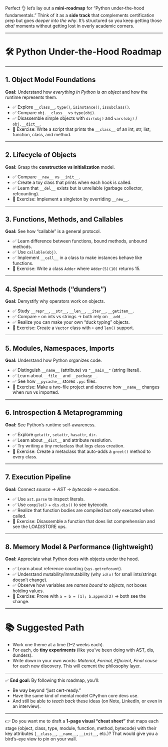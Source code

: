 Perfect 👌 let’s lay out a **mini-roadmap** for “Python under-the-hood fundamentals.”
Think of it as a **side track** that complements certification prep but goes *deeper into the why*.
It’s structured so you keep getting those *aha!* moments without getting lost in overly academic corners.

---

# 🛠 Python Under-the-Hood Roadmap

---

## 1. Object Model Foundations

**Goal:** Understand how *everything in Python is an object* and how the runtime represents them.

* ✅ Explore `__class__`, `type()`, `isinstance()`, `issubclass()`.
* ✅ Compare `obj.__class__` vs `type(obj)`.
* ✅ Disassemble simple objects with `dir(obj)` and `vars(obj)` / `obj.__dict__`.
* 🧪 Exercise: Write a script that prints the `__class__` of an int, str, list, function, class, and method.

---

## 2. Lifecycle of Objects

**Goal:** Grasp the **construction vs initialization** model.

* ✅ Compare `__new__` vs `__init__`.
* ✅ Create a toy class that prints when each hook is called.
* ✅ Learn that `__del__` exists but is unreliable (garbage collector, refcounting).
* 🧪 Exercise: Implement a singleton by overriding `__new__`.

---

## 3. Functions, Methods, and Callables

**Goal:** See how “callable” is a general protocol.

* ✅ Learn difference between functions, bound methods, unbound methods.
* ✅ Use `callable(obj)`.
* ✅ Implement `__call__` in a class to make instances behave like functions.
* 🧪 Exercise: Write a class `Adder` where `Adder(5)(10)` returns 15.

---

## 4. Special Methods (“dunders”)

**Goal:** Demystify why operators work on objects.

* ✅ Study `__repr__`, `__str__`, `__len__`, `__iter__`, `__getitem__`.
* ✅ Compare `+` on ints vs strings → both rely on `__add__`.
* ✅ Realize you can make your own “duck typing” objects.
* 🧪 Exercise: Create a `Vector` class with `+` and `len()` support.

---

## 5. Modules, Namespaces, Imports

**Goal:** Understand how Python organizes code.

* ✅ Distinguish `__name__` (attribute) vs `"__main__"` (string literal).
* ✅ Learn about `__file__` and `__package__`.
* ✅ See how `__pycache__` stores `.pyc` files.
* 🧪 Exercise: Make a two-file project and observe how `__name__` changes when run vs imported.

---

## 6. Introspection & Metaprogramming

**Goal:** See Python’s runtime self-awareness.

* ✅ Explore `getattr`, `setattr`, `hasattr`, `dir`.
* ✅ Learn about `__dict__` and attribute resolution.
* ✅ Try writing a tiny metaclass that logs class creation.
* 🧪 Exercise: Create a metaclass that auto-adds a `greet()` method to every class.

---

## 7. Execution Pipeline

**Goal:** Connect *source → AST → bytecode → execution*.

* ✅ Use `ast.parse` to inspect literals.
* ✅ Use `compile()` + `dis.dis()` to see bytecode.
* ✅ Realize that function bodies are compiled but only executed when called.
* 🧪 Exercise: Disassemble a function that does list comprehension and see the LOAD/STORE ops.

---

## 8. Memory Model & Performance (lightweight)

**Goal:** Appreciate what Python does with objects under the hood.

* ✅ Learn about reference counting (`sys.getrefcount`).
* ✅ Understand mutability/immutability (why `id(x)` for small ints/strings doesn’t change).
* ✅ Observe how variables are *names bound to objects*, not boxes holding values.
* 🧪 Exercise: Prove with `a = b = [1]; b.append(2)` → both see the change.

---

# 📚 Suggested Path

* Work one theme at a time (1–2 weeks each).
* For each, do **tiny experiments** (like you’ve been doing with AST, dis, dunders).
* Write down in your own words: *Material, Formal, Efficient, Final cause* for each new discovery. This will cement the philosophy layer.

---

✅ **End goal:**
By following this roadmap, you’ll:

* Be way beyond “just cert-ready.”
* Have the same kind of mental model CPython core devs use.
* And still be able to *teach back* these ideas (on Note, LinkedIn, or even in an interview).

---

👉 Do you want me to draft a **1-page visual “cheat sheet”** that maps each stage (object, class, type, module, function, method, bytecode) with their key attributes (`__class__`, `__name__`, `__init__`, etc.)? That would give you a bird’s-eye view to pin on your wall.
